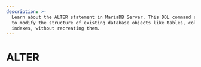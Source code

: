 ```yaml
---
description: >-
  Learn about the ALTER statement in MariaDB Server. This DDL command allows you
  to modify the structure of existing database objects like tables, columns, and
  indexes, without recreating them.
---
```


# ALTER

